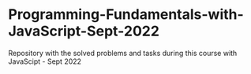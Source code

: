 # Programming-Fundamentals-with-JavaScript-Sept-2022
Repository with the solved problems and tasks during this course with JavaScipt - Sept 2022

